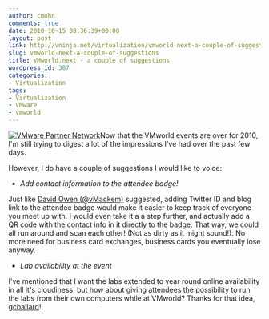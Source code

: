 ```yaml
---
author: cmohn
comments: true
date: 2010-10-15 08:36:39+00:00
layout: post
link: http://vninja.net/virtualization/vmworld-next-a-couple-of-suggestions/
slug: vmworld-next-a-couple-of-suggestions
title: VMworld.next - a couple of suggestions
wordpress_id: 387
categories:
- Virtualization
tags:
- Virtualization
- VMware
- vmworld
---
```


[![VMware Partner Network](http://farm5.static.flickr.com/4132/5082016317_997a4e9457_m.jpg)](http://www.flickr.com/photos/h0bbel/5082016317/)Now that the VMworld events are over for 2010, I'm still trying to digest a lot of the impressions I've had over the past few days. 

However, I do have a couple of suggestions I would like to voice:
  





  * _Add contact information to the attendee badge!_  

Just like [David Owen (@vMackem)](http://twitter.com/#!/vMackem/status/27341883698) suggested, adding Twitter ID and blog link to the attendee badge would make it easier to keep track of everyone you meet up with. I would even take it a a step further, and actually add a [QR code](http://en.wikipedia.org/wiki/QR_Code) with the contact info in it directly to the badge. That way, we could all run around and scan each other! (Not as dirty as it might sound!). No more need for business card exchanges, business cards you eventually lose anyway.  


  


  * _Lab availability at the event_  

I've mentioned that I want the labs extended to year round online availability in all it's cloudiness, but how about giving attendees the possibility to run the labs from their own computers while at VMworld? Thanks for that idea, [gcballard](http://vninja.net/virtualization/extending-vmworld-labs/#comment-206)!



